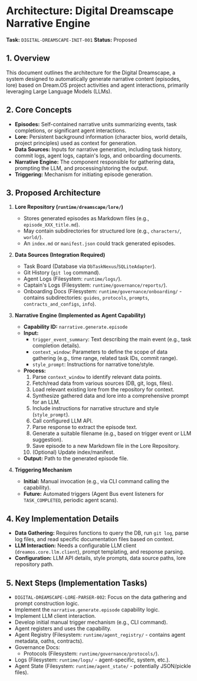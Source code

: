 # Architecture: Digital Dreamscape Narrative Engine

**Task:** `DIGITAL-DREAMSCAPE-INIT-001`
**Status:** Proposed

## 1. Overview

This document outlines the architecture for the Digital Dreamscape, a system designed to automatically generate narrative content (episodes, lore) based on Dream.OS project activities and agent interactions, primarily leveraging Large Language Models (LLMs).

## 2. Core Concepts

*   **Episodes:** Self-contained narrative units summarizing events, task completions, or significant agent interactions.
*   **Lore:** Persistent background information (character bios, world details, project principles) used as context for generation.
*   **Data Sources:** Inputs for narrative generation, including task history, commit logs, agent logs, captain's logs, and onboarding documents.
*   **Narrative Engine:** The component responsible for gathering data, prompting the LLM, and processing/storing the output.
*   **Triggering:** Mechanism for initiating episode generation.

## 3. Proposed Architecture

1.  **Lore Repository (`runtime/dreamscape/lore/`)**
    *   Stores generated episodes as Markdown files (e.g., `episode_XXX_title.md`).
    *   May contain subdirectories for structured lore (e.g., `characters/`, `world/`).
    *   An `index.md` or `manifest.json` could track generated episodes.

2.  **Data Sources (Integration Required)**
    *   Task Board (Database via `DbTaskNexus`/`SQLiteAdapter`).
    *   Git History (`git log` command).
    *   Agent Logs (Filesystem: `runtime/logs/`).
    *   Captain's Logs (Filesystem: `runtime/governance/reports/`).
    *   Onboarding Docs (Filesystem: `runtime/governance/onboarding/` - contains subdirectories: `guides`, `protocols`, `prompts`, `contracts_and_configs`, `info`).

3.  **Narrative Engine (Implemented as Agent Capability)**
    *   **Capability ID:** `narrative.generate.episode`
    *   **Input:**
        *   `trigger_event_summary`: Text describing the main event (e.g., task completion details).
        *   `context_window`: Parameters to define the scope of data gathering (e.g., time range, related task IDs, commit range).
        *   `style_prompt`: Instructions for narrative tone/style.
    *   **Process:**
        1.  Parse `context_window` to identify relevant data points.
        2.  Fetch/read data from various sources (DB, git, logs, files).
        3.  Load relevant existing lore from the repository for context.
        4.  Synthesize gathered data and lore into a comprehensive prompt for an LLM.
        5.  Include instructions for narrative structure and style (`style_prompt`).
        6.  Call configured LLM API.
        7.  Parse response to extract the episode text.
        8.  Generate a suitable filename (e.g., based on trigger event or LLM suggestion).
        9.  Save episode to a new Markdown file in the Lore Repository.
        10. (Optional) Update index/manifest.
    *   **Output:** Path to the generated episode file.

4.  **Triggering Mechanism**
    *   **Initial:** Manual invocation (e.g., via CLI command calling the capability).
    *   **Future:** Automated triggers (Agent Bus event listeners for `TASK_COMPLETED`, periodic agent scans).

## 4. Key Implementation Details

*   **Data Gathering:** Requires functions to query the DB, run `git log`, parse log files, and read specific documentation files based on context.
*   **LLM Interaction:** Needs a configurable LLM client (`dreamos.core.llm.client`), prompt templating, and response parsing.
*   **Configuration:** LLM API details, style prompts, data source paths, lore repository path.

## 5. Next Steps (Implementation Tasks)

*   `DIGITAL-DREAMSCAPE-LORE-PARSER-002`: Focus on the data gathering and prompt construction logic.
*   Implement the `narrative.generate.episode` capability logic.
*   Implement LLM client interaction.
*   Develop initial manual trigger mechanism (e.g., CLI command).
*   Agent registers and uses the capability.
*   Agent Registry (Filesystem: `runtime/agent_registry/` - contains agent metadata, oaths, contracts).
*   Governance Docs:
    *   Protocols (Filesystem: `runtime/governance/protocols/`).
*   Logs (Filesystem: `runtime/logs/` - agent-specific, system, etc.).
*   Agent State (Filesystem: `runtime/agent_state/` - potentially JSON/pickle files).

